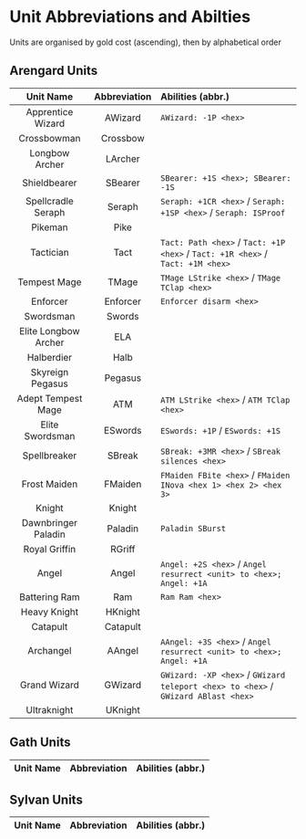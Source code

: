 # Unit Abbreviations and Abilties

Units are organised by gold cost (ascending), then by alphabetical order

## Arengard Units

| Unit Name | Abbreviation | Abilities (abbr.) |
|:---------:|:------------:|:------------------|
| Apprentice Wizard | AWizard | `AWizard: -1P <hex>` |
| Crossbowman | Crossbow | |
| Longbow Archer | LArcher | |
| Shieldbearer | SBearer | `SBearer: +1S <hex>; SBearer: -1S` |
| Spellcradle Seraph | Seraph | `Seraph: +1CR <hex>` / `Seraph: +1SP <hex>` / `Seraph: ISProof` |
| Pikeman | Pike | |
| Tactician | Tact | `Tact: Path <hex>` / `Tact: +1P <hex>` / `Tact: +1R <hex>` / `Tact: +1M <hex>` |
| Tempest Mage | TMage | `TMage LStrike <hex>` / `TMage TClap <hex>` |
| Enforcer | Enforcer | `Enforcer disarm <hex>` |
| Swordsman | Swords | |
| Elite Longbow Archer | ELA | |
| Halberdier | Halb | |
| Skyreign Pegasus | Pegasus | |
| Adept Tempest Mage | ATM | `ATM LStrike <hex>` / `ATM TClap <hex>` |
| Elite Swordsman | ESwords | `ESwords: +1P` / `ESwords: +1S` |
| Spellbreaker | SBreak | `SBreak: +3MR <hex>` / `SBreak silences <hex>` |
| Frost Maiden | FMaiden | `FMaiden FBite <hex>` / `FMaiden INova <hex 1> <hex 2> <hex 3>` |
| Knight | Knight | |
| Dawnbringer Paladin | Paladin | `Paladin SBurst`
| Royal Griffin | RGriff | |
| Angel | Angel | `Angel: +2S <hex>` / `Angel resurrect <unit> to <hex>; Angel: +1A` |
| Battering Ram | Ram | `Ram Ram <hex>` |
| Heavy Knight | HKnight | |
| Catapult | Catapult | |
| Archangel | AAngel | `AAngel: +3S <hex>` / `Angel resurrect <unit> to <hex>; Angel: +1A` |
| Grand Wizard | GWizard | `GWizard: -XP <hex>` / `GWizard teleport <hex> to <hex>` / `GWizard ABlast <hex>` |
| Ultraknight | UKnight | |

## Gath Units

| Unit Name | Abbreviation | Abilities (abbr.) |
|:---------:|:------------:|:-----------------:|

## Sylvan Units

| Unit Name | Abbreviation | Abilities (abbr.) |
|:---------:|:------------:|:-----------------:|
